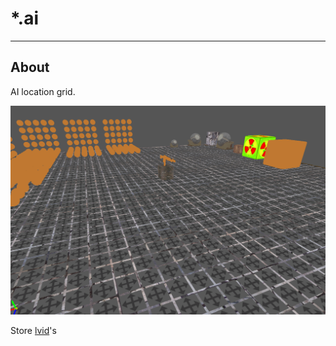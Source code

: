 # *.ai

___

## About

AI location grid.

![alt text centered](assets/images/ai-map.png)

Store [lvid](../../../glossary/glossary.html#lvid)'s
